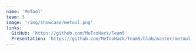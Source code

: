 ```yaml
---
name: 'MeTool'
team: 5
image: '/img/showcase/metool.png'
links:
  GitHub: 'https://github.com/MeTooHack/Team5'
  Presentation: 'https://github.com/MeTooHack/Team5/blob/master/metool.mp4?raw=true'
---
```

